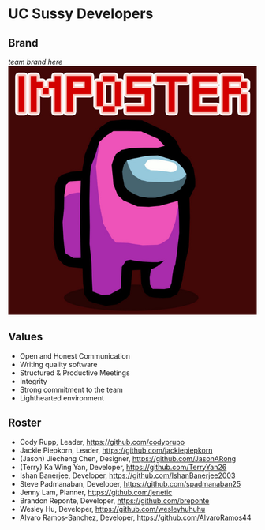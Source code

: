 # UC Sussy Developers #

## Brand ##
_team brand here_
![Team Mascot](/admin/amongus.jpg)

## Values ##
- Open and Honest Communication
- Writing quality software
- Structured & Productive Meetings
- Integrity
- Strong commitment to the team
- Lighthearted environment

## Roster ##
- Cody Rupp, Leader, https://github.com/codyprupp
- Jackie Piepkorn, Leader, https://github.com/jackiepiepkorn
- (Jason) Jiecheng Chen, Designer, https://github.com/JasonARong
- (Terry) Ka Wing Yan, Developer, https://github.com/TerryYan26
- Ishan Banerjee, Developer, https://github.com/IshanBanerjee2003
- Steve Padmanaban, Developer, https://github.com/spadmanaban25
- Jenny Lam, Planner, https://github.com/jenetic
- Brandon Reponte, Developer, https://github.com/breponte
- Wesley Hu, Developer, https://github.com/wesleyhuhuhu
- Alvaro Ramos-Sanchez, Developer, https://github.com/AlvaroRamos44
